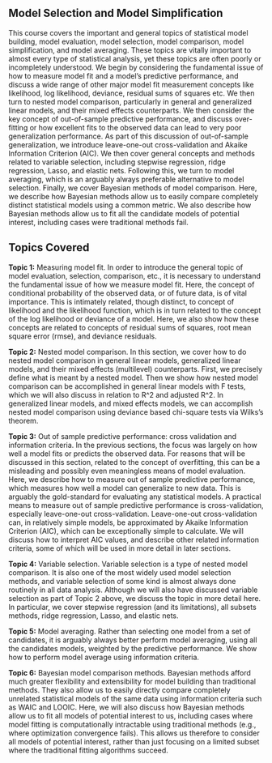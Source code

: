 ## Model Selection and Model Simplification

This course covers the important and general topics of statistical model building, model evaluation, model selection, model comparison, model simplification, and model averaging. These topics are vitally important to almost every type of statistical analysis, yet these topics are often poorly or incompletely understood. We begin by considering the fundamental issue of how to measure model fit and a model’s predictive performance, and discuss a wide range of other major model fit measurement concepts like likelihood, log likelihood, deviance, residual sums of squares etc. We then turn to nested model comparison, particularly in general and generalized linear models, and their mixed effects counterparts. We then consider the key concept of out-of-sample predictive performance, and discuss over-fitting or how excellent fits to the observed data can lead to very poor generalization performance. As part of this discussion of out-of-sample generalization, we introduce leave-one-out cross-validation and Akaike Information Criterion (AIC). We then cover general concepts and methods related to variable selection, including stepwise regression, ridge regression, Lasso, and elastic nets. Following this, we turn to model averaging, which is an arguably always preferable alternative to model selection. Finally, we cover Bayesian methods of model comparison. Here, we describe how Bayesian methods allow us to easily compare completely distinct statistical models using a common metric. We also describe how Bayesian methods allow us to fit all the candidate models of potential interest, including cases were traditional methods fail.

## Topics Covered

**Topic 1:** Measuring model fit. In order to introduce the general topic of model evaluation, selection, comparison, etc., it is necessary to understand the fundamental issue of how we measure model fit. Here, the concept of conditional probability of the observed data, or of future data, is of vital importance. This is intimately related, though distinct, to concept of likelihood and the likelihood function, which is in turn related to the concept of the log likelihood or deviance of a model. Here, we also show how these concepts are related to concepts of residual sums of squares, root mean square error (rmse), and deviance residuals.

**Topic 2:** Nested model comparison. In this section, we cover how to do nested model comparison in general linear models, generalized linear models, and their mixed effects (multilevel) counterparts. First, we precisely define what is meant by a nested model. Then we show how nested model comparison can be accomplished in general linear models with F tests, which we will also discuss in relation to R^2 and adjusted R^2. In generalized linear models, and mixed effects models, we can accomplish nested model comparison using deviance based chi-square tests via Wilks’s theorem.

**Topic 3:** Out of sample predictive performance: cross validation and information criteria. In the previous sections, the focus was largely on how well a model fits or predicts the observed data. For reasons that will be discussed in this section, related to the concept of overfitting, this can be a misleading and possibly even meaningless means of model evaluation. Here, we describe how to measure out of sample predictive performance, which measures how well a model can generalize to new data. This is arguably the gold-standard for evaluating any statistical models. A practical means to measure out of sample predictive performance is cross-validation, especially leave-one-out cross-validation. Leave-one-out cross-validation can, in relatively simple models, be approximated by Akaike Information Criterion (AIC), which can be exceptionally simple to calculate. We will discuss how to interpret AIC values, and describe other related information criteria, some of which will be used in more detail in later sections.

**Topic 4:** Variable selection. Variable selection is a type of nested model comparison. It is also one of the most widely used model selection methods, and variable selection of some kind is almost always done routinely in all data analysis. Although we will also have discussed variable selection as part of Topic 2 above, we discuss the topic in more detail here. In particular, we cover stepwise regression (and its limitations), all subsets methods, ridge regression, Lasso, and elastic nets.

**Topic 5:** Model averaging. Rather than selecting one model from a set of candidates, it is arguably always better perform model averaging, using all the candidates models, weighted by the predictive performance. We show how to perform model average using information criteria.

**Topic 6:** Bayesian model comparison methods. Bayesian methods afford much greater flexibility and extensibility for model building than traditional methods. They also allow us to easily directly compare completely unrelated statistical models of the same data using information criteria such as WAIC and LOOIC. Here, we will also discuss how Bayesian methods allow us to fit all models of potential interest to us, including cases where model fitting is computationally intractable using traditional methods (e.g., where optimization convergence fails). This allows us therefore to consider all models of potential interest, rather than just focusing on a limited subset where the traditional fitting algorithms succeed.